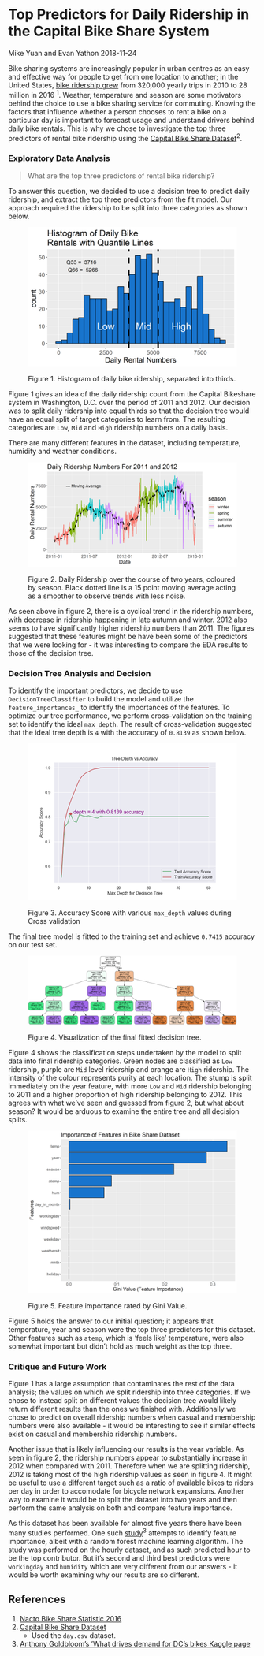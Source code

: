 Top Predictors for Daily Ridership in the Capital Bike Share System
================
Mike Yuan and Evan Yathon
2018-11-24

Bike sharing systems are increasingly popular in urban centres as an
easy and effective way for people to get from one location to another;
in the United States, [bike ridership
grew](https://nacto.org/bike-share-statistics-2016/) from 320,000 yearly
trips in 2010 to 28 million in 2016 <sup>1</sup>. Weather, temperature
and season are some motivators behind the choice to use a bike sharing
service for commuting. Knowing the factors that influence whether a
person chooses to rent a bike on a particular day is important to
forecast usage and understand drivers behind daily bike rentals. This is
why we chose to investigate the top three predictors of rental bike
ridership using the [Capital Bike Share
Dataset](https://archive.ics.uci.edu/ml/datasets/bike+sharing+dataset)<sup>2</sup>.

### Exploratory Data Analysis

> What are the top three predictors of rental bike ridership?

To answer this question, we decided to use a decision tree to predict
daily ridership, and extract the top three predictors from the fit
model. Our approach required the ridership to be split into three
categories as shown below.

<figure>

<img src="img/plot_ridership_histo.png">

<figcaption>

Figure 1. Histogram of daily bike ridership, separated into thirds.

</figcaption>

</figure>

Figure 1 gives an idea of the daily ridership count from the Capital
Bikeshare system in Washington, D.C. over the period of 2011 and 2012.
Our decision was to split daily ridership into equal thirds so that the
decision tree would have an equal split of target categories to learn
from. The resulting categories are `Low`, `Mid` and `High` ridership
numbers on a daily basis.

There are many different features in the dataset, including temperature,
humidity and weather conditions.

<figure>

<img src="img/plot_rider_by_date.png">

<figcaption>

Figure 2. Daily Ridership over the course of two years, coloured by
season. Black dotted line is a 15 point moving average acting as a
smoother to observe trends with less noise.

</figcaption>

</figure>

As seen above in figure 2, there is a cyclical trend in the ridership
numbers, with decrease in ridership happening in late autumn and winter.
2012 also seems to have significantly higher ridership numbers than
2011. The figures suggested that these features might be have been some
of the predictors that we were looking for - it was interesting to
compare the EDA results to those of the decision tree.

### Decision Tree Analysis and Decision

To identify the important predictors, we decide to use
`DecisionTreeClassifier` to build the model and utilize the
`feature_importances_` to identify the importances of the features. To
optimize our tree performance, we perform cross-validation on the
training set to identify the ideal `max_depth`. The result of
cross-validation suggested that the ideal tree depth is `4` with the
accuracy of `0.8139` as shown below.

<figure>

<img src="img/accuracy.png">

<figcaption>

Figure 3. Accuracy Score with various `max_depth` values during Cross
validation

</figcaption>

</figure>

The final tree model is fitted to the training set and achieve `0.7415`
accuracy on our test set.

<figure>

<img src="img/dtree.png">

<figcaption>

Figure 4. Visualization of the final fitted decision tree.

</figcaption>

</figure>

Figure 4 shows the classification steps undertaken by the model to split
data into final ridership categories. Green nodes are classified as
`Low` ridership, purple are `Mid` level ridership and orange are `High`
ridership. The intensity of the colour represents purity at each
location. The stump is split immediately on the year feature, with more
`Low` and `Mid` ridership belonging to 2011 and a higher proportion of
high ridership belonging to 2012. This agrees with what we’ve seen and
guessed from figure 2, but what about season? It would be arduous to
examine the entire tree and all decision splits.

<figure>

<img src="img/important_features.png">

<figcaption>

Figure 5. Feature importance rated by Gini Value.

</figcaption>

</figure>

Figure 5 holds the answer to our initial question; it appears that
temperature, year and season were the top three predictors for this
dataset. Other features such as `atemp`, which is ‘feels like’
temperature, were also somewhat important but didn’t hold as much weight
as the top three.

### Critique and Future Work

Figure 1 has a large assumption that contaminates the rest of the data
analysis; the values on which we split ridership into three categories.
If we chose to instead split on different values the decision tree would
likely return different results than the ones we finished with.
Additionally we chose to predict on overall ridership numbers when
casual and membership numbers were also available - it would be
interesting to see if similar effects exist on casual and membership
ridership numbers.

Another issue that is likely influencing our results is the year
variable. As seen in figure 2, the ridership numbers appear to
substantially increase in 2012 when compared with 2011. Therefore when
we are splitting ridership, 2012 is taking most of the high ridership
values as seen in figure 4. It might be useful to use a different target
such as a ratio of available bikes to riders per day in order to
accomodate for bicycle network expansions. Another way to examine it
would be to split the dataset into two years and then perform the same
analysis on both and compare feature importance.

As this dataset has been available for almost five years there have been
many studies performed. One such
[study](https://www.kaggle.com/antgoldbloom/random-forest-benchmark/output)<sup>3</sup>
attempts to identify feature importance, albeit with a random forest
machine learning algorithm. The study was performed on the hourly
dataset, and as such predicted hour to be the top contributor. But it’s
second and third best predictors were `workingday` and `humidity` which
are very different from our answers - it would be worth examining why
our results are so different.

## References

1.  [Nacto Bike Share
    Statistic 2016](https://nacto.org/bike-share-statistics-2016/)
2.  [Capital Bike Share
    Dataset](https://archive.ics.uci.edu/ml/datasets/bike+sharing+dataset)
      - Used the `day.csv` dataset.
3.  [Anthony Goldbloom’s ’What drives demand for DC’s bikes Kaggle
    page](https://www.kaggle.com/antgoldbloom/random-forest-benchmark/output)
